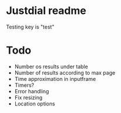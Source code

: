 # Justdial readme

Testing key is "test"

# Todo

- Number os results under table
- Number of results according to max page
- Time approximation in inputframe
- Timers?
- Error handling
- Fix resizing
- Location options